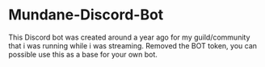 # Mundane-Discord-Bot
This Discord bot was created around a year ago for my guild/community that i was running while i was streaming.
Removed the BOT token, you can possible use this as a base for your own bot.
